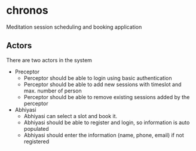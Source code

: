 # chronos
Meditation session scheduling and booking application

## Actors

There are two actors in the system

- Preceptor
  - Perceptor should be able to login using basic authentication
  - Perceptor should be able to add new sessions with timeslot and max. number of person
  - Perceptor should be able to remove existing sessions added by the perceptor
- Abhiyasi
  - Abhiyasi can select a slot and book it.
  - Abhiyasi should be able to register and login, so information is auto populated
  - Abhiyasi should enter the information (name, phone, email) if not registered
